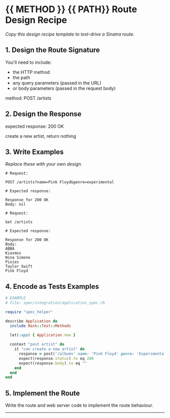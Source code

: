 # {{ METHOD }} {{ PATH}} Route Design Recipe

_Copy this design recipe template to test-drive a Sinatra route._

## 1. Design the Route Signature

You'll need to include:
  * the HTTP method
  * the path
  * any query parameters (passed in the URL)
  * or body parameters (passed in the request body)

  method: POST /artists


## 2. Design the Response

expected response: 200 OK

create a new artist, return nothing


## 3. Write Examples

_Replace these with your own design._

```
# Request:

POST /artists?name=Pink Floyd&genre=experimental

# Expected response:

Response for 200 OK
Body: nil

# Request:

Get /artists

# Expected response:

Response for 200 OK
Body:
ABBA
Kiasmos
Nina Simone
Pixies
Taylor Swift
Pink Floyd
```


## 4. Encode as Tests Examples

```ruby
# EXAMPLE
# file: spec/integration/application_spec.rb

require "spec_helper"

describe Application do
  include Rack::Test::Methods

  let(:app) { Application.new }
  
  context "post artist" do
    it "can create a new artist" do
      response = post('/albums' name: 'Pink Floyd' genre: 'Experimental')
      expect(response.status).to eq 200
      expect(response.body).to eq ""
    end
  end
end
```

## 5. Implement the Route

Write the route and web server code to implement the route behaviour.

<!-- BEGIN GENERATED SECTION DO NOT EDIT -->

---
